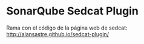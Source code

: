 # SonarQube Sedcat Plugin #

Rama con el código de la página web de sedcat: http://alansastre.github.io/sedcat-plugin/
